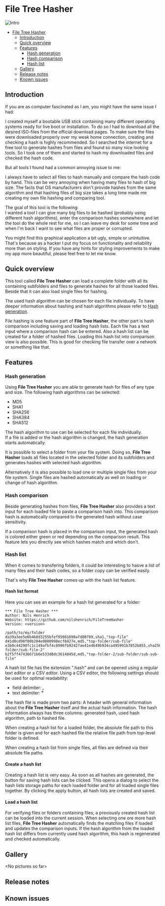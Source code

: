 # File Tree Hasher

![Intro](https://raw.githubusercontent.com/nilshenrich/FileTreeHasher/master/website/assets/img/gallery/FTH-intro.gif)

- [File Tree Hasher](#file-tree-hasher)
  - [Introduction](#introduction)
  - [Quick overview](#quick-overview)
  - [Features](#features)
    - [Hash generation](#hash-generation)
    - [Hash comparison](#hash-comparison)
    - [Hash list](#hash-list)
  - [Gallery](#gallery)
  - [Release notes](#release-notes)
  - [Known issues](#known-issues)

## Introduction

If you are as computer fascinated as I am, you might have the same issue I had:

I created myself a bootable USB stick containing many different operating systems ready for live boot or installation. To do so I had to download all the desired ISO-files from the official download pages. To make sure the files were downloaded properly over my weak home connection, creating and checking a hash is highly recommended. So I searched the internet for a free tool to generate hashes from files and found so many nice looking tools. So I took one of them and started to hash my downloaded files and checked the hash code.

But all tools I found had a common annoying issue to me:

I always have to select all files to hash manually and compare the hash code by hand. This can be very annoying when having many files to hash of big size. The facts that OS manufacturers don't provide hashes from the same algorithm and that hashing files of big size takes a long time made me creating my own file hashing and comparing tool.

The goal of this tool is the following:\
I wanted a tool I can give many big files to be hashed (probably using different hash algorithms), enter the comparison hashes somewhere and let the tool do the whole rest for me, so I can leave my desk for some time and when I'm back I want to see what files are proper or corrupted.

You might find this graphical application a bit ugly, simple or unintuitive. That's because as a hacker I put my focus on functionality and reliability more than on styling. If you have any hints for styling improvements to make my app more beautiful, please feel free to let me know.

## Quick overview

This tool called **File Tree Hasher** can load a complete folder with all its containing subfolders and files to generate hashes for all those loaded files. Beside that it can also load single files for hashing.

The used hash algorithm can be chosen for each file individually. To have deeper information about hashing and hash algorithms please refer to [Hash generation](#hash-generation).

File hashing is one feature part of **File Tree Hasher**, the other part is hash comparison including saving and loading hash lists. Each file has a text input where a comparison hash can be entered. Also a hash list can be created for a folder of hashed files. Loading this hash list into comparison view is also possible. This is good for checking file transfer over a network or something like that.

## Features

### Hash generation

Using **File Tree Hasher** you are able to generate hash for files of any type and size. The following hash algorithms can be selected:
- MD5
- SHA1
- SHA256
- SHA384
- SHA512

The hash algorithm to use can be selected for each file individually.\
If a file is added or the hash algorithm is changed, the hash generation starts automatically.

It is possible to select a folder from your file system. Doing so, **File Tree Hasher** loads all files located in the selected folder and its subfolders and generates hashes with selected hash algorithm.

Alternatively it is also possible to load one or multiple single files from your file system. Single files are hashed automatically as well on loading or change of hash algorithm.

### Hash comparison

Beside generating hashes from files, **File Tree Hasher** also provides a text input for each loaded file to paste a comparison hash into. This comparison hash is automatically compared to the generated hash without case sensitivity.

If a comparison hash is placed in the comparison input, the generated hash is colored either green or red depending on the comparison result. This feature lets you directly see which hashes match and which don't.

### Hash list

When it comes to transfering folders, it could be interesting to hasve a list of many files and their hash codes, so a folder copy can be verified easily.

That's why **File Tree Hasher** comes up with the hash list feature.

#### Hash list format

Here you can see an example for a hash list generated for a folder:
```
*** File Tree Hasher ***
Author: Nils Henrich
Website: https://github.com/nilshenrich/FileTreeHasher
Version: <version>

/path/to/my/folder
da39a3ee5e6b4b0d3255bfef95601890afd80709,sha1,"top-file"
d41d8cd98f00b204e9800998ecf8427e,md5,"top-folder/sub-file"
e3b0c44298fc1c149afbf4c8996fb92427ae41e4649b934ca495991b7852b855,sha256,"top-folder/sub-file-2"
b2f5ff47436671b6e533d8dc3614845d,md5,"top-folder-2/sub-folder/sub-sub-file"
```

A hash list file has the extension ".hash" and can be opened using a regular text editor or a CSV editor. Using a CSV editor, the following settings should be used for optimal readability:
- field delimiter: **,**
- text delimiter: **"**

The hash file is made prom two parts: A header with general information about the **File Tree Hasher** itself and the actual hash information. The hash information always has three columns: generated hash, used hash algorithm, path to hashed file.

When creating a hash list for a loaded folder, the absolute file path to this folder is given and for each hashed file the relative file path from top-level folder is defined.

When creating a hash list from single files, all files are defined via their absolute file paths.

#### Create a hash list

Creating a hash list is very easy. As soon as all hashes are generated, the button for saving hash lists can be clicked. This opens a dialog to select the hash lists storage paths for each loaded folder and for all loaded single files together. By clicking the apply button, all hash lists are created and saved.

#### Load a hash list

For verifying files or folders containing files, a previously created hash list can be loaded into the current session. When selecting one ore more hash list files, **File Tree Hasher** automatically finds the matching files if loaded and updates the comparison inputs. If the hash algorithm from the loaded hash list differs from currently used hash algorithm, this hash is regenerated and checked automatically.

## Gallery

\<No pictures so far\>

## Release notes

## Known issues
